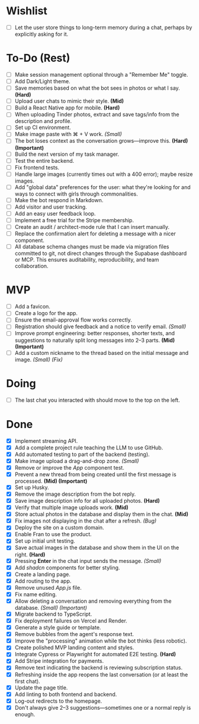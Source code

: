# Wishlist
- [ ] Let the user store things to long-term memory during a chat, perhaps by explicitly asking for it.

# To-Do (Rest)
- [ ] Make session management optional through a "Remember Me" toggle.  
- [ ] Add Dark/Light theme.  
- [ ] Save memories based on what the bot sees in photos or what I say. **(Hard)**  
- [ ] Upload user chats to mimic their style. **(Mid)**  
- [ ] Build a React Native app for mobile. **(Hard)**  
- [ ] When uploading Tinder photos, extract and save tags/info from the description and profile.  
- [ ] Set up CI environment.  
- [ ] Make image paste with ⌘ + V work. *(Small)*  
- [ ] The bot loses context as the conversation grows—improve this. **(Hard) (Important)**  
- [ ] Build the next version of my task manager.  
- [ ] Test the entire backend.  
- [ ] Fix frontend tests.  
- [ ] Handle large images (currently times out with a 400 error); maybe resize images.  
- [ ] Add "global data" preferences for the user: what they're looking for and ways to connect with girls through commonalities.  
- [ ] Make the bot respond in Markdown.  
- [ ] Add visitor and user tracking.  
- [ ] Add an easy user feedback loop.  
- [ ] Implement a free trial for the Stripe membership.  
- [ ] Create an audit / architect-mode rule that I can insert manually.  
- [ ] Replace the confirmation alert for deleting a message with a nicer component.  
- [ ] All database schema changes must be made via migration files committed to git, not direct changes through the Supabase dashboard or MCP. This ensures auditability, reproducibility, and team collaboration.

# MVP
- [ ] Add a favicon.  
- [ ] Create a logo for the app.  
- [ ] Ensure the email-approval flow works correctly. 
- [ ] Registration should give feedback and a notice to verify email. *(Small)*  
- [ ] Improve prompt engineering: better responses, shorter texts, and suggestions to naturally split long messages into 2–3 parts. **(Mid) (Important)**  
- [ ] Add a custom nickname to the thread based on the initial message and image. *(Small) (Fix)*  

# Doing
- [ ] The last chat you interacted with should move to the top on the left.  

# Done
- [x] Implement streaming API.  
- [x] Add a complete project rule teaching the LLM to use GitHub.  
- [x] Add automated testing to part of the backend (testing).  
- [x] Make image upload a drag-and-drop zone. *(Small)*  
- [x] Remove or improve the *App* component test.  
- [x] Prevent a new thread from being created until the first message is processed. **(Mid) (Important)**  
- [x] Set up Husky.  
- [x] Remove the image description from the bot reply.  
- [x] Save image description info for all uploaded photos. **(Hard)**  
- [x] Verify that multiple image uploads work. **(Mid)**  
- [x] Store actual photos in the database and display them in the chat. **(Mid)**  
- [x] Fix images not displaying in the chat after a refresh. *(Bug)*  
- [x] Deploy the site on a custom domain.  
- [x] Enable Fran to use the product.  
- [x] Set up initial unit testing.  
- [x] Save actual images in the database and show them in the UI on the right. **(Hard)**  
- [x] Pressing **Enter** in the chat input sends the message. *(Small)*  
- [x] Add *shadcn* components for better styling.  
- [x] Create a landing page.  
- [x] Add routing to the app.  
- [x] Remove unused *App.js* file.  
- [x] Fix name editing.  
- [x] Allow deleting a conversation and removing everything from the database. *(Small) (Important)*  
- [x] Migrate backend to TypeScript.  
- [x] Fix deployment failures on Vercel and Render.  
- [x] Generate a style guide or template.  
- [x] Remove bubbles from the agent's response text.  
- [x] Improve the "processing" animation while the bot thinks (less robotic).  
- [x] Create polished MVP landing content and styles.  
- [x] Integrate Cypress or Playwright for automated E2E testing. **(Hard)**  
- [x] Add Stripe integration for payments.  
- [x] Remove text indicating the backend is reviewing subscription status.  
- [x] Refreshing inside the app reopens the last conversation (or at least the first chat).  
- [x] Update the page title.  
- [x] Add linting to both frontend and backend.  
- [x] Log-out redirects to the homepage.  
- [x] Don't always give 2–3 suggestions—sometimes one or a normal reply is enough.
